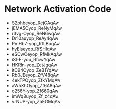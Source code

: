 # Network Activation Code
* S2phbeyop_RejGAqAw
* jEMA5Oyop_ReNyMqAw
* r3vg-Oyop_ReN6wqAw
* Dr10auyop_ReAy4qAw
* PmHb7-yop_RfLBoqAw
* hyElseyop_RfSHIqAw
* eSCwOeyop_RfMkAqAw
* iSl-E-yop_RfcwYqAw
* HKRln-yop_ZetJgqAw
* itC94Oyop_ZeB1YqAw
* Rb0JEeyop_ZfV48qAw
* 4ekTPOyop_ZfkYMqAw
* aW5XhOyop_Zf6A8qAw
* o256Y-yop_Zf660qAw
* imWq8uyop_Zf_z4qAw
* vrNUP-yop_ZaEGMqAw